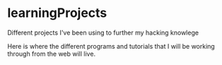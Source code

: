 learningProjects
================

Different projects I've been using to further my hacking knowlege


Here is where the different programs and tutorials that I will be working through from the web will live.
